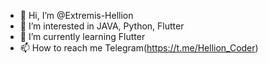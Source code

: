 - 👋 Hi, I’m @Extremis-Hellion
- 👀 I’m interested in JAVA, Python, Flutter
- 🌱 I’m currently learning Flutter
- 📫 How to reach me Telegram(https://t.me/Hellion_Coder)



